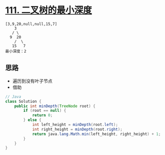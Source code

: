 # [111. 二叉树的最小深度](https://leetcode-cn.com/problems/minimum-depth-of-binary-tree/)

```
[3,9,20,null,null,15,7]  
    3
   / \
  9  20
    /  \
   15   7
最小深度：2
```

## 思路

- 遍历到没有叶子节点
- 借助

```Java
// Java
class Solution {
    public int minDepth(TreeNode root) {
        if (root == null) {
            return 0;
        } else {
            int left_height = minDepth(root.left);
            int right_height = minDepth(root.right);
            return java.lang.Math.min(left_height, right_height) + 1;
        }
    }
}
```

